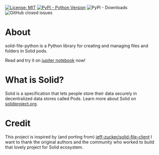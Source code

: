 [![License: MIT](https://img.shields.io/badge/License-MIT-blue.svg)](https://opensource.org/licenses/MIT) [![PyPI - Python Version](https://img.shields.io/pypi/pyversions/solid-file)](https://pypi.org/project/solid-file/) ![PyPI - Downloads](https://img.shields.io/pypi/dm/solid-file) ![GitHub closed issues](https://img.shields.io/github/issues-closed/twonote/solid-file-python)

# About 
solid-file-python is a Python library for creating and managing files and folders in Solid pods.

Read and try it on [jupiter notebook](https://github.com/twonote/solid-file-python/blob/master/solid-file-python-getting-start.ipynb) now!

# What is Solid?

Solid is a specification that lets people store their data securely in decentralized data stores called Pods. Learn more about Solid on [solidproject.org](https://solidproject.org/).

# Credit
This project is inspired by (and porting from) [jeff-zucker/solid-file-client](https://github.com/jeff-zucker/solid-file-client)
I want to thank the original authors and the community who worked to build that lovely project for Solid ecosystem.
